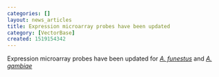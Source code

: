 ```yaml
---
categories: []
layout: news_articles
title: Expression microarray probes have been updated
category: [VectorBase]
created: 1519154342
---
```

Expression microarray probes have been updated for
<a href="https://www.vectorbase.org/organisms/anopheles-funestus"><i>A. funestus</i></a> and 
<a href="https://www.vectorbase.org/organisms/anopheles-gambiae"><i>A. gambiae</i></a>
